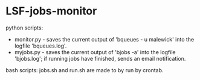# LSF-jobs-monitor

python scripts:
 - monitor.py - saves the current output of 'bqueues - u malewick' into the logfile 'bqueues.log'.
 - myjobs.py - saves the current output of 'bjobs -a' into the logfile 'bjobs.log'; if running jobs have finished, sends an email notification.
 
 bash scripts: jobs.sh and run.sh are made to by run by crontab.
